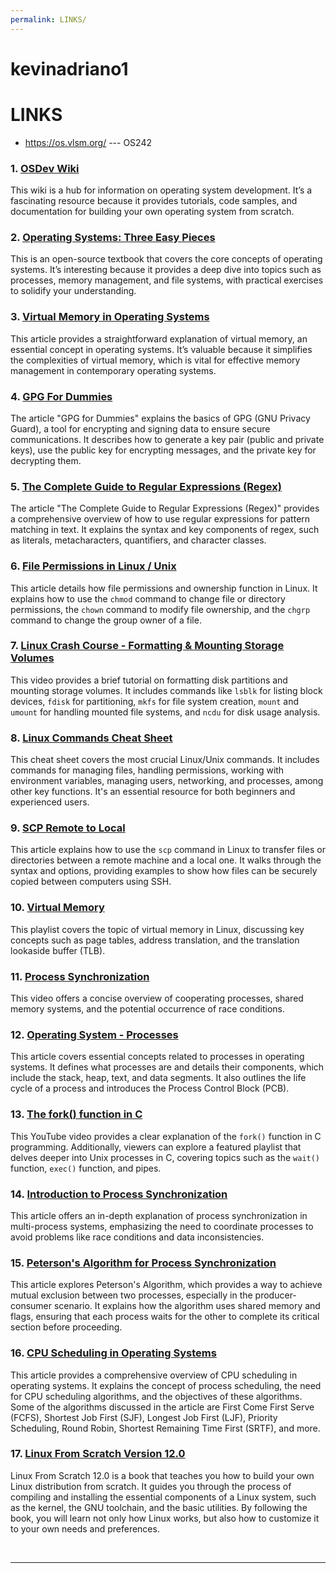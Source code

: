 ```yaml
---
permalink: LINKS/
---
```


# kevinadriano1 
# LINKS

* <https://os.vlsm.org/> --- OS242

### 1. [OSDev Wiki](https://wiki.osdev.org/Main_Page)
This wiki is a hub for information on operating system development. It’s a fascinating resource because it provides tutorials, code samples, and documentation for building your own operating system from scratch.

### 2. [Operating Systems: Three Easy Pieces](http://pages.cs.wisc.edu/~remzi/OSTEP/)
This is an open-source textbook that covers the core concepts of operating systems. It’s interesting because it provides a deep dive into topics such as processes, memory management, and file systems, with practical exercises to solidify your understanding.

### 3. [Virtual Memory in Operating Systems](https://www.tutorialspoint.com/operating_system/os_virtual_memory.htm)
This article provides a straightforward explanation of virtual memory, an essential concept in operating systems. It’s valuable because it simplifies the complexities of virtual memory, which is vital for effective memory management in contemporary operating systems.

### 4. [GPG For Dummies](https://medium.com/@azerella/gpg-for-dummies-5bdde94fa36d)
The article "GPG for Dummies" explains the basics of GPG (GNU Privacy Guard), a tool for encrypting and signing data to ensure secure communications. It describes how to generate a key pair (public and private keys), use the public key for encrypting messages, and the private key for decrypting them.

### 5. [The Complete Guide to Regular Expressions (Regex)](https://coderpad.io/blog/development/the-complete-guide-to-regular-expressions-regex/)
The article "The Complete Guide to Regular Expressions (Regex)" provides a comprehensive overview of how to use regular expressions for pattern matching in text. It explains the syntax and key components of regex, such as literals, metacharacters, quantifiers, and character classes.

### 6. [File Permissions in Linux / Unix](https://www.guru99.com/file-permissions.html)  
This article details how file permissions and ownership function in Linux. It explains how to use the `chmod` command to change file or directory permissions, the `chown` command to modify file ownership, and the `chgrp` command to change the group owner of a file.

### 7. [Linux Crash Course - Formatting & Mounting Storage Volumes](https://www.youtube.com/watch?v=2Z6ouBYfZr8)  
This video provides a brief tutorial on formatting disk partitions and mounting storage volumes. It includes commands like `lsblk` for listing block devices, `fdisk` for partitioning, `mkfs` for file system creation, `mount` and `umount` for handling mounted file systems, and `ncdu` for disk usage analysis.

### 8. [Linux Commands Cheat Sheet](https://www.geeksforgeeks.org/linux-commands-cheat-sheet/)  
This cheat sheet covers the most crucial Linux/Unix commands. It includes commands for managing files, handling permissions, working with environment variables, managing users, networking, and processes, among other key functions. It's an essential resource for both beginners and experienced users.

### 9. [SCP Remote to Local](https://linuxhint.com/scp-remote-to-local/)  
This article explains how to use the `scp` command in Linux to transfer files or directories between a remote machine and a local one. It walks through the syntax and options, providing examples to show how files can be securely copied between computers using SSH.

### 10. [Virtual Memory](https://youtube.com/playlist?list=PLiwt1iVUib9s2Uo5BeYmwkDFUh70fJPxX&si=LpfguzkJMdjLQQHn)<br>
This playlist covers the topic of virtual memory in Linux, discussing key concepts such as page tables, address translation, and the translation lookaside buffer (TLB).

### 11. [Process Synchronization](https://www.youtube.com/watch?v=ph2awKa8r5Y&list=PLBlnK6fEyqRjDf_dmCEXgl6XjVKDDj0M2&index=1&ab_channel=NesoAcademy)<br>
This video offers a concise overview of cooperating processes, shared memory systems, and the potential occurrence of race conditions.

### 12. **[Operating System - Processes](https://www.tutorialspoint.com/operating_system/os_processes.htm)**  
This article covers essential concepts related to processes in operating systems. It defines what processes are and details their components, which include the stack, heap, text, and data segments. It also outlines the life cycle of a process and introduces the Process Control Block (PCB).

### 13. **[The fork() function in C](https://youtu.be/cex9XrZCU14?si=FlXa_X26n8g6IA1f)**  
This YouTube video provides a clear explanation of the `fork()` function in C programming. Additionally, viewers can explore a featured playlist that delves deeper into Unix processes in C, covering topics such as the `wait()` function, `exec()` function, and pipes.

### 14. **[Introduction to Process Synchronization](https://www.geeksforgeeks.org/introduction-of-process-synchronization/)**  
   This article offers an in-depth explanation of process synchronization in multi-process systems, emphasizing the need to coordinate processes to avoid problems like race conditions and data inconsistencies.

### 15. **[Peterson's Algorithm for Process Synchronization](https://www.geeksforgeeks.org/petersons-algorithm-in-process-synchronization/)**  
   This article explores Peterson's Algorithm, which provides a way to achieve mutual exclusion between two processes, especially in the producer-consumer scenario. It explains how the algorithm uses shared memory and flags, ensuring that each process waits for the other to complete its critical section before proceeding.

### 16. [CPU Scheduling in Operating Systems](https://www.geeksforgeeks.org/cpu-scheduling-in-operating-systems/)<br>
This article provides a comprehensive overview of CPU scheduling in operating systems. It explains the concept of process scheduling, the need for CPU scheduling algorithms, and the objectives of these algorithms. Some of the algorithms discussed in the article are First Come First Serve (FCFS), Shortest Job First (SJF), Longest Job First (LJF), Priority Scheduling, Round Robin, Shortest Remaining Time First (SRTF), and more.

### 17. [Linux From Scratch Version 12.0](https://www.linuxfromscratch.org/lfs/view/12.0/)<br>
Linux From Scratch 12.0 is a book that teaches you how to build your own Linux distribution from scratch. It guides you through the process of compiling and installing the essential components of a Linux system, such as the kernel, the GNU toolchain, and the basic utilities. By following the book, you will learn not only how Linux works, but also how to customize it to your own needs and preferences.

<br>
<hr>
